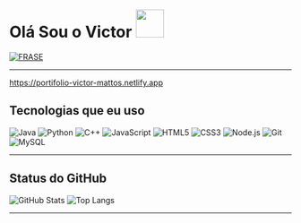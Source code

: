 # Olá Sou o Victor&nbsp;<a href="Hey"><img src="https://raw.githubusercontent.com/TOXIC-DEVIL/TOXIC-DEVIL/TOXIC-DEVIL-OFFICIAL/media/Hi.gif" width="50px"></a>

[![FRASE](https://readme-typing-svg.herokuapp.com?font=Fira+Code&size=22&pause=1000&color=%2331F7EA&center=true&vCenter=true&width=435&lines=BEM-VINDO+AO+MEU+GITHUB;OL%C3%81%2C+Me+chamo+Victor+Hugo;PROGRAMADOR+MEDIANO+%F0%9F%91%A8%E2%80%8D%F0%9F%92%BB;CURSANDO+ENGENHARIA+DE+SOFTWARE;VALEU+POR+VISITAR+MEU+GITHUB+%F0%9F%91%8D)](https://git.io/typing-svg)

---

https://portifolio-victor-mattos.netlify.app


## Tecnologias que eu uso

<img src="https://img.shields.io/badge/-Java-black?style=flat-square&logo=java&logoColor=white&size=50" alt="Java">
<img src="https://img.shields.io/badge/-Python-black?style=flat-square&logo=python&logoColor=white&size=50" alt="Python">
<img src="https://img.shields.io/badge/-C++-black?style=flat-square&logo=c%2B%2B&logoColor=white&size=50" alt="C++">
<img src="https://img.shields.io/badge/-JavaScript-black?style=flat-square&logo=javascript&logoColor=yellow&size=50" alt="JavaScript">
<img src="https://img.shields.io/badge/-HTML5-black?style=flat-square&logo=html5&logoColor=orange&size=50" alt="HTML5">
<img src="https://img.shields.io/badge/-CSS3-black?style=flat-square&logo=css3&logoColor=blue&size=50" alt="CSS3">
<img src="https://img.shields.io/badge/-Node.js-black?style=flat-square&logo=node.js&logoColor=green&size=50" alt="Node.js">
<img src="https://img.shields.io/badge/-Git-black?style=flat-square&logo=git&logoColor=red&size=50" alt="Git">
<img src="https://img.shields.io/badge/-MySQL-black?style=flat-square&logo=mysql&logoColor=blue&size=50" alt="MySQL">

---

## Status do GitHub

![GitHub Stats](https://github-readme-stats.vercel.app/api?username=victormattos564&show_icons=true&count_private=true&hide_title=true&theme=dark)
![Top Langs](https://github-readme-stats.vercel.app/api/top-langs/?username=victormattos564&hide_progress=true&theme=dark)

---
